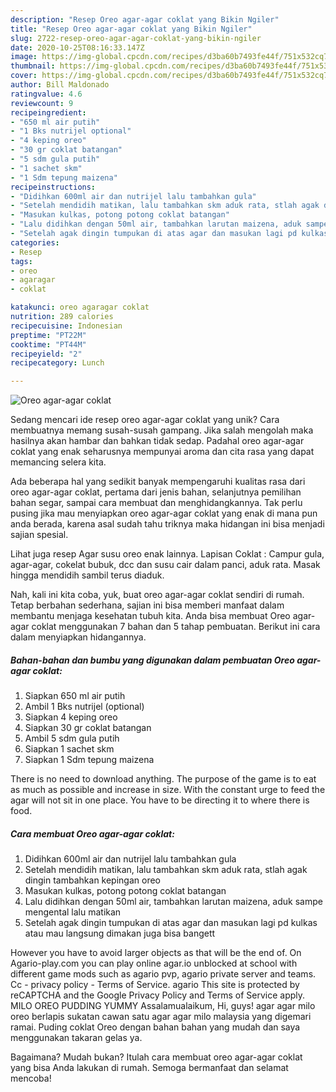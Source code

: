 ```yaml
---
description: "Resep Oreo agar-agar coklat yang Bikin Ngiler"
title: "Resep Oreo agar-agar coklat yang Bikin Ngiler"
slug: 2722-resep-oreo-agar-agar-coklat-yang-bikin-ngiler
date: 2020-10-25T08:16:33.147Z
image: https://img-global.cpcdn.com/recipes/d3ba60b7493fe44f/751x532cq70/oreo-agar-agar-coklat-foto-resep-utama.jpg
thumbnail: https://img-global.cpcdn.com/recipes/d3ba60b7493fe44f/751x532cq70/oreo-agar-agar-coklat-foto-resep-utama.jpg
cover: https://img-global.cpcdn.com/recipes/d3ba60b7493fe44f/751x532cq70/oreo-agar-agar-coklat-foto-resep-utama.jpg
author: Bill Maldonado
ratingvalue: 4.6
reviewcount: 9
recipeingredient:
- "650 ml air putih"
- "1 Bks nutrijel optional"
- "4 keping oreo"
- "30 gr coklat batangan"
- "5 sdm gula putih"
- "1 sachet skm"
- "1 Sdm tepung maizena"
recipeinstructions:
- "Didihkan 600ml air dan nutrijel lalu tambahkan gula"
- "Setelah mendidih matikan, lalu tambahkan skm aduk rata, stlah agak dingin tambahkan kepingan oreo"
- "Masukan kulkas, potong potong coklat batangan"
- "Lalu didihkan dengan 50ml air, tambahkan larutan maizena, aduk sampe mengental lalu matikan"
- "Setelah agak dingin tumpukan di atas agar dan masukan lagi pd kulkas atau mau langsung dimakan juga bisa bangett"
categories:
- Resep
tags:
- oreo
- agaragar
- coklat

katakunci: oreo agaragar coklat 
nutrition: 289 calories
recipecuisine: Indonesian
preptime: "PT22M"
cooktime: "PT44M"
recipeyield: "2"
recipecategory: Lunch

---
```



![Oreo agar-agar coklat](https://img-global.cpcdn.com/recipes/d3ba60b7493fe44f/751x532cq70/oreo-agar-agar-coklat-foto-resep-utama.jpg)

Sedang mencari ide resep oreo agar-agar coklat yang unik? Cara membuatnya memang susah-susah gampang. Jika salah mengolah maka hasilnya akan hambar dan bahkan tidak sedap. Padahal oreo agar-agar coklat yang enak seharusnya mempunyai aroma dan cita rasa yang dapat memancing selera kita.

Ada beberapa hal yang sedikit banyak mempengaruhi kualitas rasa dari oreo agar-agar coklat, pertama dari jenis bahan, selanjutnya pemilihan bahan segar, sampai cara membuat dan menghidangkannya. Tak perlu pusing jika mau menyiapkan oreo agar-agar coklat yang enak di mana pun anda berada, karena asal sudah tahu triknya maka hidangan ini bisa menjadi sajian spesial.

Lihat juga resep Agar susu oreo enak lainnya. Lapisan Coklat : Campur gula, agar-agar, cokelat bubuk, dcc dan susu cair dalam panci, aduk rata. Masak hingga mendidih sambil terus diaduk.


Nah, kali ini kita coba, yuk, buat oreo agar-agar coklat sendiri di rumah. Tetap berbahan sederhana, sajian ini bisa memberi manfaat dalam membantu menjaga kesehatan tubuh kita. Anda bisa membuat Oreo agar-agar coklat menggunakan 7 bahan dan 5 tahap pembuatan. Berikut ini cara dalam menyiapkan hidangannya.

<!--inarticleads1-->

##### Bahan-bahan dan bumbu yang digunakan dalam pembuatan Oreo agar-agar coklat:

1. Siapkan 650 ml air putih
1. Ambil 1 Bks nutrijel (optional)
1. Siapkan 4 keping oreo
1. Siapkan 30 gr coklat batangan
1. Ambil 5 sdm gula putih
1. Siapkan 1 sachet skm
1. Siapkan 1 Sdm tepung maizena


There is no need to download anything. The purpose of the game is to eat as much as possible and increase in size. With the constant urge to feed the agar will not sit in one place. You have to be directing it to where there is food. 

<!--inarticleads2-->

##### Cara membuat Oreo agar-agar coklat:

1. Didihkan 600ml air dan nutrijel lalu tambahkan gula
1. Setelah mendidih matikan, lalu tambahkan skm aduk rata, stlah agak dingin tambahkan kepingan oreo
1. Masukan kulkas, potong potong coklat batangan
1. Lalu didihkan dengan 50ml air, tambahkan larutan maizena, aduk sampe mengental lalu matikan
1. Setelah agak dingin tumpukan di atas agar dan masukan lagi pd kulkas atau mau langsung dimakan juga bisa bangett


However you have to avoid larger objects as that will be the end of. On Agario-play.com you can play online agar.io unblocked at school with different game mods such as agario pvp, agario private server and teams. Cc - privacy policy - Terms of Service. agario This site is protected by reCAPTCHA and the Google Privacy Policy and Terms of Service apply. MILO OREO PUDDING YUMMY Assalamualaikum, Hi, guys! agar agar milo oreo berlapis sukatan cawan satu agar agar milo malaysia yang digemari ramai. Puding coklat Oreo dengan bahan bahan yang mudah dan saya menggunakan takaran gelas ya. 

Bagaimana? Mudah bukan? Itulah cara membuat oreo agar-agar coklat yang bisa Anda lakukan di rumah. Semoga bermanfaat dan selamat mencoba!
